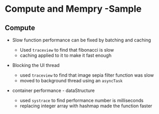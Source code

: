 # Compute and Mempry -Sample

## Compute

* Slow function performance can be fixed by batching and caching
  * Used `traceview` to find that fibonacci is slow
  * caching applied to it to make it fast enough

* Blocking the UI thread
  * used `traceview` to find that image sepia filter function was slow
  * moved to background thread using an `asyncTask`

* container performance - dataStructure
  * used `systrace` to find performance number is milliseconds
  * replacing integer array with hashmap made the function faster